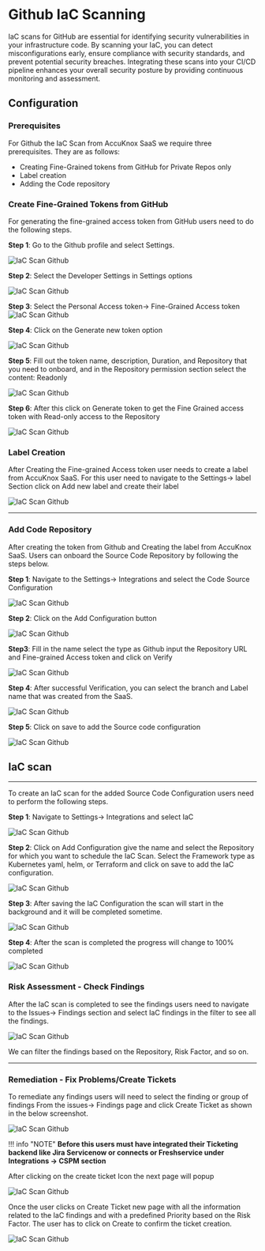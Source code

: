 # Github IaC Scanning

IaC scans for GitHub are essential for identifying security vulnerabilities in your infrastructure code. By scanning your IaC, you can detect misconfigurations early, ensure compliance with security standards, and prevent potential security breaches. Integrating these scans into your CI/CD pipeline enhances your overall security posture by providing continuous monitoring and assessment.

## Configuration

### Prerequisites

For Github the IaC Scan from AccuKnox SaaS we require three prerequisites. They are as follows:

- Creating Fine-Grained tokens from GitHub for Private Repos only
- Label creation
- Adding the Code repository

### Create Fine-Grained Tokens from GitHub  

For generating the fine-grained access token from GitHub users need to do the following steps.

**Step 1**: Go to the Github profile and select Settings.

![IaC Scan Github](images/github-iac/image2.png)

**Step 2**: Select the Developer Settings in Settings options

![IaC Scan Github](images/github-iac/image5.png)

**Step 3**: Select the Personal Access token→ Fine-Grained Access token
![IaC Scan Github](images/github-iac/image9.png)

**Step 4**: Click on the Generate new token option

![IaC Scan Github](images/github-iac/image15.png)

**Step 5**: Fill out the token name, description, Duration, and Repository that you need to onboard, and in the Repository permission section select the content: Readonly

![IaC Scan Github](images/github-iac/image19.png)

**Step 6**: After this click on Generate token to get the Fine Grained access token with Read-only access to the Repository

![IaC Scan Github](images/github-iac/image6.png)

### Label Creation

After Creating the Fine-grained Access token user needs to create a label from AccuKnox SaaS. For this user need to navigate to the Settings→ label Section click on Add new label and create their label

![IaC Scan Github](images/github-iac/image20.png)

---

### Add Code Repository

After creating the token from Github and Creating the label from AccuKnox SaaS. Users can onboard the Source Code Repository by following the steps below.

**Step 1**: Navigate to the Settings→ Integrations and select the Code Source Configuration

![IaC Scan Github](images/github-iac/image7.png)

**Step 2**: Click on the Add Configuration button

![IaC Scan Github](images/github-iac/image18.png)

**Step3**: Fill in the name select the type as Github input the Repository URL and Fine-grained Access token and click on Verify

![IaC Scan Github](images/github-iac/image13.png)

**Step 4**: After successful Verification, you can select the branch and Label name that was created from the SaaS.

![IaC Scan Github](images/github-iac/image10.png)

**Step 5**: Click on save to add the Source code configuration

![IaC Scan Github](images/github-iac/image14.png)

## IaC scan
---

To create an IaC scan for the added Source Code Configuration users need to perform the following steps.

**Step 1**: Navigate to Settings→ Integrations and select IaC

![IaC Scan Github](images/github-iac/image8.png)

**Step 2**: Click on Add Configuration give the name and select the Repository for which you want to schedule the IaC Scan. Select the Framework type as Kubernetes yaml, helm, or Terraform and click on save to add the IaC configuration.

![IaC Scan Github](images/github-iac/image1.png)

**Step 3**: After saving the IaC Configuration the scan will start in the background and it will be completed sometime.

![IaC Scan Github](images/github-iac/image4.png)

**Step 4**: After the scan is completed the progress will change to 100% completed

![IaC Scan Github](images/github-iac/image11.png)

### Risk Assessment - Check Findings
After the IaC scan is completed to see the findings users need to navigate to the Issues→ Findings section and select IaC findings in the filter to see all the findings.

![IaC Scan Github](images/github-iac/image17.png)

We can filter the findings based on the Repository, Risk Factor, and so on.

---

### Remediation - Fix Problems/Create Tickets

To remediate any findings users will need to select the finding or group of findings From the issues→ Findings page and click Create Ticket as shown in the below screenshot.

![IaC Scan Github](images/github-iac/image12.png)

!!! info "NOTE"
    **Before this users must have integrated their Ticketing backend like Jira Servicenow or connects or Freshservice under Integrations → CSPM section**

After clicking on the create ticket Icon the next page will popup

![IaC Scan Github](images/github-iac/image3.png)

Once the user clicks on Create Ticket new page with all the information related to the IaC findings and with a predefined Priority based on the Risk Factor. The user has to click on Create to confirm the ticket creation.

![IaC Scan Github](images/github-iac/image16.png)
